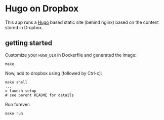 # Hugo on Dropbox

This app runs a [Hugo](https://github.com/spf13/hugo) based static site (behind nginx) based on the content stored in Dropbox.

## getting started

Customize your `HUGO_DIR` in Dockerfile and generated the image:

    make

Now, add to dropbox using (followed by Ctrl-c):

    make shell
    ...
    > launch setup
    # see parent README for details

Run forever:

    make run
